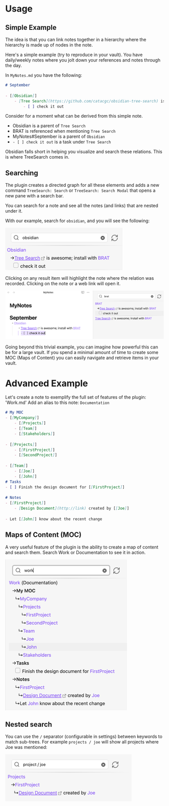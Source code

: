 # Usage

## Simple Example

The idea is that you can link notes together in a hierarchy where the hierarchy is made up of nodes in the note.

Here's a simple example (try to reproduce in your vault). You have daily/weekly notes where you jolt down your references and notes through the day.

In `MyNotes.md` you have the following:

```markdown
# September

- [[Obsidian]]
	- [Tree Search](https://github.com/catacgc/obsidian-tree-search) is awesome; install with [[BRAT]]
		- [ ] check it out 
```

Consider for a moment what can be derived from this simple note.
- Obsidian is a parent of `Tree Search`
- BRAT is referenced when mentioning `Tree Search`
- MyNotes#September is a parent of `Obsidian`
- `- [ ] check it out` is a task under `Tree Search`

Obsidian falls short in helping you visualize and search these relations. This is where TreeSearch comes in.

## Searching

The plugin creates a directed graph for all these elements and adds a new command `TreeSearch: Search` or `TreeSearch: Search Modal` that opens a new pane with a search bar.

You can search for a note and see all the notes (and links) that are nested under it.

With our example, search for `obsidian`, and you will see the following:

![obsidian.png](obsidian.png)

Clicking on any result item will highlight the note where the relation was recorded. Clicking on the note or a web link will open it.

![img.png](click.png)

Going beyond this trivial example, you can imagine how powerful this can be for a large vault.
If you spend a minimal amount of time to create some MOC (Maps of Content) you can easily navigate and retrieve items in your vault.

# Advanced Example

Let's create a note to exemplify the full set of features of the plugin: 'Work.md'
Add an alias to this note: `Documentation`

```markdown
# My MOC
- [[MyCompany]]
	- [[Projects]]
	- [[Team]]
	- [[Stakeholders]]

- [[Projects]]
	- [[FirstProject]]
	- [[SecondProject]]

- [[Team]]
	- [[Joe]]
	- [[John]]
# Tasks
- [ ] Finish the design document for [[FirstProject]]

# Notes
- [[FirstProject]]
	- [Design Document](http://link) created by [[Joe]]

- Let [[John]] know about the recent change
```

## Maps of Content (MOC)

A very useful feature of the plugin is the ability to create a map of content and search them. Search Work or Documentation to see it in action.

![img.png](work.png)


## Nested search

You can use the `/` separator (configurable in settings) between keywords to match sub-trees. For example `projects / joe` will show all projects
where Joe was mentioned:

![img.png](nested.png)
